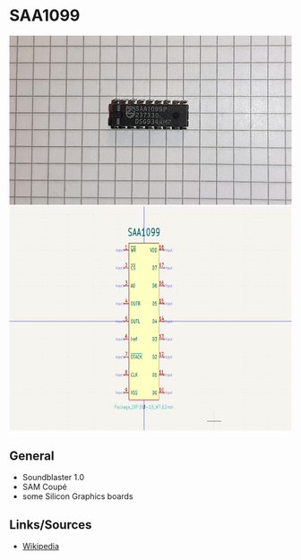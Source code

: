 # SAA1099

<img src="SAA1099.png" width="600">

<img src="kicad_SAA1099.png" width="600" height="400">

## General
- Soundblaster 1.0
- SAM Coupé
- some Silicon Graphics boards

## Links/Sources
- [Wikipedia](https://en.wikipedia.org/wiki/Philips_SAA1099)
